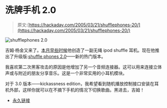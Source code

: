 # 洗牌手机 2.0

> 原文:[https://hackaday.com/2005/03/21/shufflephones-20/](https://hackaday.com/2005/03/21/shufflephones-20/)

![shufflephones 2.0](img/e4e083c7439fc375bf478e908cae458a.png)

吉姆·杨金又来了。[本月早些时候](http://www.engadget.com/entry/1234000730036270/)他创造了一副无绳 ipod shuffle 耳机。现在他推出了升级版:[shuffle phones 2.0](http://homepage.mac.com/jimyounkin/PhotoAlbum19.html)——新的热门版本。

我喜欢第二次黑客攻击的原因是他增加了另一个音频连接器。这可以用来连接立体声或与附近的朋友分享音乐。这是一个非常实用的小耳机模块。

对于 3.0 版本——kickassness edition，我希望看到随机播放控制接口安装在耳机外部，这样你就可以在不摘下手机的情况下切换歌曲。黑进去，吉姆！

*   [永久链接](http://homepage.mac.com/jimyounkin/PhotoAlbum19.html)